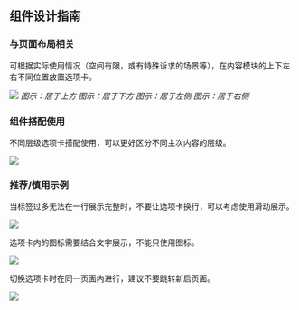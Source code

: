 ## 组件设计指南


### 与页面布局相关

可根据实际使用情况（空间有限，或有特殊诉求的场景等），在内容模块的上下左右不同位置放置选项卡。


![](https://oteam-tdesign-1258344706.cos.ap-guangzhou.myqcloud.com/site/design/%E9%80%89%E9%A1%B9%E5%8D%A1-%E9%A1%B5%E9%9D%A2%E5%B8%83%E5%B1%80%E7%9B%B8%E5%85%B3@2x.png)
<em>图示：居于上方</em>
<em>图示：居于下方</em>
<em>图示：居于左侧</em>
<em>图示：居于右侧</em>

### 组件搭配使用

不同层级选项卡搭配使用，可以更好区分不同主次内容的层级。

![](https://oteam-tdesign-1258344706.cos.ap-guangzhou.myqcloud.com/site/design/%E9%80%89%E9%A1%B9%E5%8D%A1-%E7%BB%84%E4%BB%B6%E6%90%AD%E9%85%8D%E4%BD%BF%E7%94%A8@2x.png)



### 推荐/慎用示例

当标签过多无法在一行展示完整时，不要让选项卡换行，可以考虑使用滑动展示。

![](https://oteam-tdesign-1258344706.cos.ap-guangzhou.myqcloud.com/site/design/%E6%AD%A5%E9%AA%A4%E6%9D%A1-%E6%AD%A3%E9%94%991.png)


选项卡内的图标需要结合文字展示，不能只使用图标。

![](https://oteam-tdesign-1258344706.cos.ap-guangzhou.myqcloud.com/site/design/%E6%AD%A5%E9%AA%A4%E6%9D%A1-%E6%AD%A3%E9%94%992.png)

切换选项卡时在同一页面内进行，建议不要跳转新启页面。

![](https://oteam-tdesign-1258344706.cos.ap-guangzhou.myqcloud.com/site/design/%E9%80%89%E9%A1%B9%E5%8D%A1-%E6%AD%A3%E9%94%99-%E4%BD%BF%E7%94%A8%E6%96%87%E5%AD%97%E9%93%BE.png)

